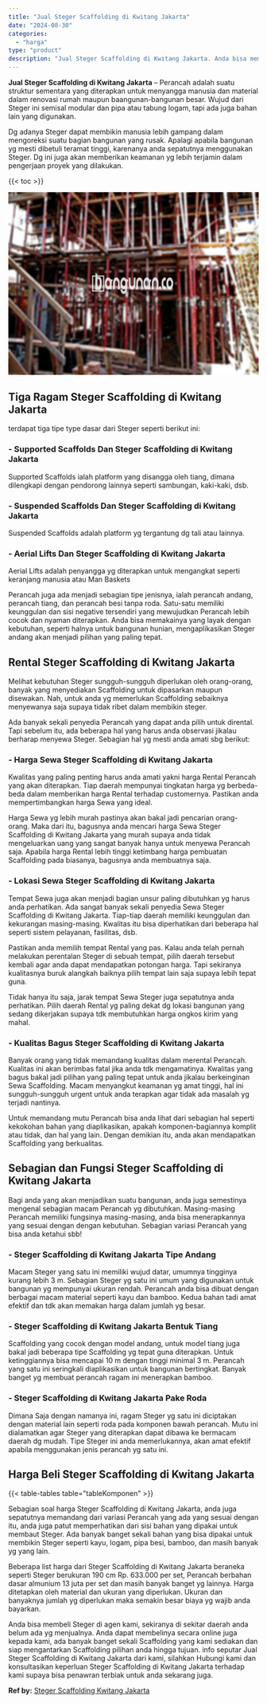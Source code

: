 ```yaml
---
title: "Jual Steger Scaffolding di Kwitang Jakarta"
date: "2024-08-30"
categories: 
  - "harga"
type: "product"
description: "Jual Steger Scaffolding di Kwitang Jakarta. Anda bisa membeli Steger di agen kami, sekiranya di sekitar daerah anda belum ada yg menjualnya. Anda dapat membe..."
---
```


**Jual Steger Scaffolding di Kwitang Jakarta** – Perancah adalah suatu struktur sementara yang diterapkan untuk menyangga manusia dan material dalam renovasi rumah maupun baangunan-bangunan besar. Wujud dari Steger ini semisal modular dan pipa atau tabung logam, tapi ada juga bahan lain yang digunakan.

Dg adanya Steger dapat membikin manusia lebih gampang dalam mengoreksi suatu bagian bangunan yang rusak. Apalagi apabila bangunan yg mesti dibetuli teramat tinggi, karenanya anda sepatutnya menggunakan Steger. Dg ini juga akan memberikan keamanan yg lebih terjamin dalam pengerjaan proyek yang dilakukan.

{{< toc >}}

![Jual Steger Scaffolding di Kwitang Jakarta](/images/sewa-scaffolding-steger-10.png)

## Tiga Ragam Steger Scaffolding di Kwitang Jakarta

terdapat tiga tipe type dasar dari Steger seperti berikut ini:

### \- Supported Scaffolds Dan Steger Scaffolding di Kwitang Jakarta

Supported Scaffolds ialah platform yang disangga oleh tiang, dimana dilengkapi dengan pendorong lainnya seperti sambungan, kaki-kaki, dsb.

### \- Suspended Scaffolds Dan Steger Scaffolding di Kwitang Jakarta

Suspended Scaffolds adalah platform yg tergantung dg tali atau lainnya.

### \- Aerial Lifts Dan Steger Scaffolding di Kwitang Jakarta

Aerial Lifts adalah penyangga yg diterapkan untuk mengangkat seperti keranjang manusia atau Man Baskets

Perancah juga ada menjadi sebagian tipe jenisnya, ialah perancah andang, perancah tiang, dan perancah besi tanpa roda. Satu-satu memiliki keunggulan dan sisi negative tersendiri yang mewujudkan Perancah lebih cocok dan nyaman diterapkan. Anda bisa memakainya yang layak dengan kebutuhan, seperti halnya untuk bangunan hunian, mengaplikasikan Steger andang akan menjadi pilihan yang paling tepat.

## Rental Steger Scaffolding di Kwitang Jakarta

Melihat kebutuhan Steger sungguh-sungguh diperlukan oleh orang-orang, banyak yang menyediakan Scaffolding untuk dipasarkan maupun disewakan. Nah, untuk anda yg memerlukan Scaffolding sebaiknya menyewanya saja supaya tidak ribet dalam membikin steger.

Ada banyak sekali penyedia Perancah yang dapat anda pilih untuk dirental. Tapi sebelum itu, ada beberapa hal yang harus anda observasi jikalau berharap menyewa Steger. Sebagian hal yg mesti anda amati sbg berikut:

### \- Harga Sewa Steger Scaffolding di Kwitang Jakarta

Kwalitas yang paling penting harus anda amati yakni harga Rental Perancah yang akan diterapkan. Tiap daerah mempunyai tingkatan harga yg berbeda-beda dalam memberikan harga Rental terhadap customernya. Pastikan anda mempertimbangkan harga Sewa yang ideal.

Harga Sewa yg lebih murah pastinya akan bakal jadi pencarian orang-orang. Maka dari itu, bagusnya anda mencari harga Sewa Steger Scaffolding di Kwitang Jakarta yang murah supaya anda tidak mengeluarkan uang yang sangat banyak hanya untuk menyewa Perancah saja. Apabila harga Rental lebih tinggi ketimbang harga pembuatan Scaffolding pada biasanya, bagusnya anda membuatnya saja.

### \- Lokasi Sewa Steger Scaffolding di Kwitang Jakarta

Tempat Sewa juga akan menjadi bagian unsur paling dibutuhkan yg harus anda perhatikan. Ada sangat banyak sekali penyedia Sewa Steger Scaffolding di Kwitang Jakarta. Tiap-tiap daerah memiliki keunggulan dan kekurangan masing-masing. Kwalitas itu bisa diperhatikan dari beberapa hal seperti sistem pelayanan, fasilitas, dsb.

Pastikan anda memilih tempat Rental yang pas. Kalau anda telah pernah melakukan perentalan Steger di sebuah tempat, pilih daerah tersebut kembali agar anda dapat mendapatkan potongan harga. Tapi sekiranya kualitasnya buruk alangkah baiknya pilih tempat lain saja supaya lebih tepat guna.

Tidak hanya itu saja, jarak tempat Sewa Steger juga sepatutnya anda perhatikan. Pilih daerah Rental yg paling dekat dg lokasi bangunan yang sedang dikerjakan supaya tdk membutuhkan harga ongkos kirim yang mahal.

### \- Kualitas Bagus Steger Scaffolding di Kwitang Jakarta

Banyak orang yang tidak memandang kualitas dalam merental Perancah. Kualitas ini akan berimbas fatal jika anda tdk mengamatinya. Kwalitas yang bagus bakal jadi pilihan yang paling tepat untuk anda jikalau berkeinginan Sewa Scaffolding. Macam menyangkut keamanan yg amat tinggi, hal ini sungguh-sungguh urgent untuk anda terapkan agar tidak ada masalah yg terjadi nantinya.

Untuk memandang mutu Perancah bisa anda lihat dari sebagian hal seperti kekokohan bahan yang diaplikasikan, apakah komponen-bagiannya komplit atau tidak, dan hal yang lain. Dengan demikian itu, anda akan mendapatkan Scaffolding yang berkualitas.

## Sebagian dan Fungsi Steger Scaffolding di Kwitang Jakarta

Bagi anda yang akan menjadikan suatu bangunan, anda juga semestinya mengenal sebagian macam Perancah yg dibutuhkan. Masing-masing Perancah memiliki fungsinya masing-masing, anda bisa menerapkannya yang sesuai dengan dengan kebutuhan. Sebagian variasi Perancah yang bisa anda ketahui sbb!

### \- Steger Scaffolding di Kwitang Jakarta Tipe Andang

Macam Steger yang satu ini memiliki wujud datar, umumnya tingginya kurang lebih 3 m. Sebagian Steger yg satu ini umum yang digunakan untuk bangunan yg mempunyai ukuran rendah. Perancah anda bisa dibuat dengan berbagai macam material seperti kayu dan bamboo. Kedua bahan tadi amat efektif dan tdk akan memakan harga dalam jumlah yg besar.

### \- Steger Scaffolding di Kwitang Jakarta Bentuk Tiang

Scaffolding yang cocok dengan model andang, untuk model tiang juga bakal jadi beberapa tipe Scaffolding yg tepat guna diterapkan. Untuk ketinggiannya bisa mencapai 10 m dengan tinggi minimal 3 m. Perancah yang satu ini seringkali diaplikasikan untuk bangunan bertingkat. Banyak banget yg membuat perancah ragam ini menerapkan bamboo.

### \- Steger Scaffolding di Kwitang Jakarta Pake Roda

Dimana Saja dengan namanya ini, ragam Steger yg satu ini diciptakan dengan material lain seperti roda pada komponen bawah perancah. Mutu ini dialamatkan agar Steger yang diterapkan dapat dibawa ke bermacam daerah dg mudah. Tipe Steger ini anda memerlukannya, akan amat efektif apabila menggunakan jenis perancah yg satu ini.

## Harga Beli Steger Scaffolding di Kwitang Jakarta

{{< table-tables table="tableKomponen" >}}

Sebagian soal harga Steger Scaffolding di Kwitang Jakarta, anda juga sepatutnya memandang dari variasi Perancah yang ada yang sesuai dengan itu, anda juga patut memperhatikan dari sisi bahan yang dipakai untuk membaut Steger. Ada banyak banget sekali bahan yang bisa dipakai untuk membikin Steger seperti kayu, logam, pipa besi, bamboo, dan masih banyak yg yang lain.

Beberapa list harga dari Steger Scaffolding di Kwitang Jakarta beraneka seperti Steger berukuran 190 cm Rp. 633.000 per set, Perancah berbahan dasar almunium 13 juta per set dan masih banyak banget yg lainnya. Harga ditetapkan oleh material dan ukuran yang diperlukan. Ukuran dan banyaknya jumlah yg diperlukan maka semakin besar biaya yg wajib anda bayarkan.

Anda bisa membeli Steger di agen kami, sekiranya di sekitar daerah anda belum ada yg menjualnya. Anda dapat membelinya secara online juga kepada kami, ada banyak banget sekali Scaffolding yang kami sediakan dan siap mengantarkan Scaffolding pilihan anda hingga tujuan. info seputar Jual Steger Scaffolding di Kwitang Jakarta dari kami, silahkan Hubungi kami dan konsultasikan keperluan Steger Scaffolding di Kwitang Jakarta terhadap kami supaya bisa penawran terbiak untuk anda sekarang juga.

**Ref by:** [Steger Scaffolding Kwitang Jakarta](https://id.wikipedia.org/wiki/Steger)

